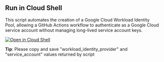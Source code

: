 
## Run in Cloud Shell

This script automates the creation of a Google Cloud Workload Identity Pool, allowing a GitHub Actions workflow to authenticate as a Google Cloud service account without managing long-lived service account keys.


[![Open in Cloud Shell](https://gstatic.com/cloudssh/images/open-btn.svg)](https://shell.cloud.google.com/cloudshell/editor?cloudshell_git_repo=https%3A%2F%2Fgithub.com%2Fepmcseclab%2Fsafecloud-bootstrap&cloudshell_tutorial=tutorial.md)


**Tip**: Please copy and save "workload_identity_provider" and "service_account" values returned by script
